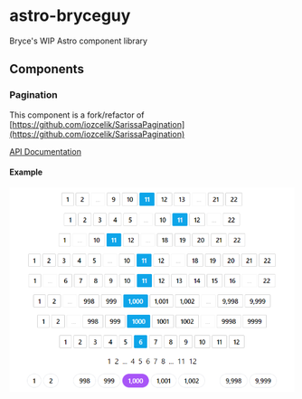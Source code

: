 # astro-bryceguy

Bryce's WIP Astro component library

## Components

### Pagination

This component is a fork/refactor of [https://github.com/iozcelik/SarissaPagination](https://github.com/iozcelik/SarissaPagination)

[API Documentation](https://github.com/BryceRussell/astro-bryceguy/tree/master/packages/pagination#readme)

#### Example

![Pagination](https://raw.githubusercontent.com/BryceRussell/astro-bryceguy/master/packages/pagination/examples/pagination.PNG)
